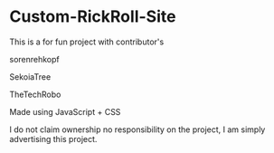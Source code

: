 # Custom-RickRoll-Site

This is a for fun project with contributor's 

sorenrehkopf

SekoiaTree

TheTechRobo

Made using JavaScript + CSS 

I do not claim ownership no responsibility on the project, I am simply advertising this project.
